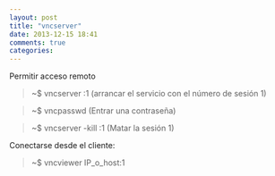 ```yaml
---
layout: post
title: "vncserver"
date: 2013-12-15 18:41
comments: true
categories: 
---
```

Permitir acceso remoto

>~$ vncserver :1   (arrancar el servicio con el número de sesión 1)

>~$ vncpasswd   (Entrar una contraseña)

>~$ vncserver -kill :1   (Matar la sesión 1)

Conectarse desde el cliente:

>~$ vncviewer IP_o_host:1


